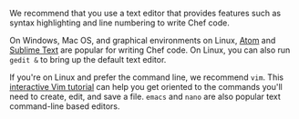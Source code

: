 We recommend that you use a text editor that provides features such as syntax highlighting and line numbering to write Chef code.

On Windows, Mac OS, and graphical environments on Linux, [Atom](http://atom.io) and [Sublime Text](http://www.sublimetext.com) are popular for writing Chef code. On Linux, you can also run `gedit &` to bring up the default text editor.

If you're on Linux and prefer the command line, we recommend `vim`. This [interactive Vim tutorial](http://www.openvim.com/tutorial.html)  can help you get oriented to the commands you'll need to create, edit, and save a file. `emacs` and `nano` are also popular text command-line based editors.
